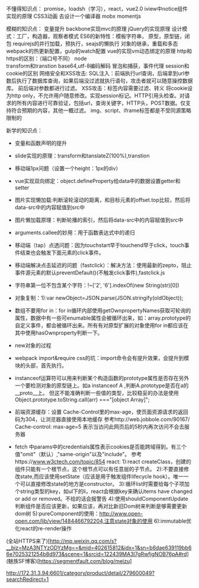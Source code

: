 
不懂得知识点：
promise，loadsh（学习），react，vue2.0
iview中notice组件实现的原理
CSS3动画
去设计一个编译器
mobx
momentjs


模糊的知识点：
变量提升
backbone实现mvc的原理
jQuery的实现原理
设计模式：工厂，构造器，观察者模式
ES6的新特性：模板字符串，
原型，原型链，闭包
requirejs的并行加载，预执行，seajs的懒执行
对象的继承，重载和多态
webpack的热更新配置，gulp的watch配置
vue的实现vm动态绑定的原理
http和https的区别：（端口号不同）
node  
transform和transtion
base64,utf-8编码解码
冒泡和捕获，事件代理
session和cookie的区别
网络安全和XSS攻击:
	SQL注入：前端执行url查询，后端拿到url参数后执行了数据库查询，如果后端没过滤就执行语句，攻击者就可以随意操控数据库。
			前后端对参数都进行过滤。
	XSS攻击：标签内容需要过滤、转义
	将cookie设为http only，不允许用户随意修改。实现session标记。HTTP引用头检查。对请求的所有内容进行可靠验证，包括url，查询关键字，HTTP头，POST数据。仅支持符合预期的内容，其他一概过滤。
	img、script、iframe标签都是不受同源策略限制的


新学的知识点：
- 变量和函数声明的提升
- slide实现的原理：transform和tanslateZ(100%),transtion
- 移动端1px问题（设置一个height：1px的div）
- vue实现双向绑定：object.defineProperty给data中的数据设置getter和setter
- 图片实现懒加载:判断滚轮滚动的距离，和目标元素的offset.top比较，然后将data-src中的内容赋值到src中
- 图片懒加载原理：判断轮播的索引，然后将data-src中的内容赋值到src中
- arguments.callee的妙用：用于函数表达式中的递归
- 移动端（tap）点透问题：因为touchstart早于touchend早于click，touch事件结束也会触发下面元素的click事件。
- 移动端解决点击延迟的问题（fastclick）：解决方法：使用最新的zepto，阻止事件源元素的默认preventDefault()(不触发click事件),fastclick.js
- 字符串第一位不包含某个字符：!~['2', '6'].indexOf(new String(str)[0])
- 对象复制：1):var newObject=JSON.parse(JSON.stringify(oldObject));
- 数组不要用for in：for in循环内部使用getOwnpropertyNames获取可轮询的属性，数据中有一些可enumable属性会被循环出来，如：array.prototype的自定义事件，都会被循环出来。所有有对原型扩展的对象使用for in都应该在其中使用hasOwnproperty判断一下。
- new对象的过程
- webpack import&require css的坑：import命令会有提升效果，会提升到模块的头部，首先执行。
- instanceof运算符可以用来判断某个构造函数的prototype属性是否存在另外一个要检测对象的原型链上。如a instanceof A ,判断A.prototype是否在a的__proto__上。
	但这不能准确判断一些值的类型，比较稳妥的办法是使用Object.prototype.toString.call(arr) ==="[object Array]";
	
	
- 前端资源缓存：设置 Cache-Control里的max-age，使页面资源请求的返回码为304，让浏览器直接使用本地缓存
	参考http://web.jobbole.com/90167/
	Cache-control: max-age=5
	表示当访问此网页后的5秒内再次访问不会去服务器

	
- fetch 中params中的credentials属性表示cookies是否能跨域得到。有三个值"omit"（默认）,"same-origin"以及"include"。
	参考https://www.w3ctech.com/topic/854
react:
1):react createClass，创建的组件只能有一个根节点，这个根节点可以有任意层的子节点。
2):不要直接修改state,而应该使用setState（应该是用于触发组件lifecycle hook）。唯一一个可以直接修改state的地方是constructor。
3):循环list时需要给每个子项加个string类型的key，如ul下的li，react会根据key来确认items have changed or add or removed。不给的话会报警告
4):使用shouldComponentUpdate判断组件是否应该更新，如果应该，再对比新旧Dom树来判断是够需要更新dom树
5):pureComponent的使用：http://www.open-open.com/lib/view/1484466792204,注意state对象的使用
6):immutable优化react的re-render操作


(全站HTTPS来了)[http://mp.weixin.qq.com/s?__biz=MzA3NTYzODYzMg==&mid=402615812&idx=1&sn=b6dae639119bb66e7025321254b8d973&scene=1&srcid=122439MA3l7gRwfjgNOB76pA#rd]
(魅族SF博客)[https://segmentfault.com/blog/meizu]

http://172.31.3.94:6601/category/product/detail/279600049?searchRedirect=1

